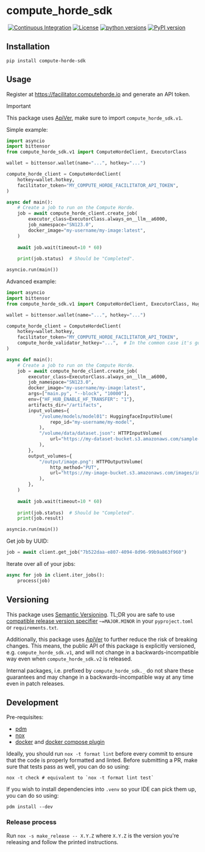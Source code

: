 # compute_horde_sdk
&nbsp;[![Continuous Integration](https://github.com/backend-developers-ltd/compute-horde-sdk/workflows/Continuous%20Integration/badge.svg)](https://github.com/backend-developers-ltd/compute-horde-sdk/actions?query=workflow%3A%22Continuous+Integration%22)&nbsp;[![License](https://img.shields.io/pypi/l/compute_horde_sdk.svg?label=License)](https://pypi.python.org/pypi/compute_horde_sdk)&nbsp;[![python versions](https://img.shields.io/pypi/pyversions/compute_horde_sdk.svg?label=python%20versions)](https://pypi.python.org/pypi/compute_horde_sdk)&nbsp;[![PyPI version](https://img.shields.io/pypi/v/compute_horde_sdk.svg?label=PyPI%20version)](https://pypi.python.org/pypi/compute_horde_sdk)

## Installation

```
pip install compute-horde-sdk
```

## Usage

Register at https://facilitator.computehorde.io and generate an API token.

> [!IMPORTANT]
> This package uses [ApiVer](#versioning), make sure to import `compute_horde_sdk.v1`.

Simple example:

```python
import asyncio
import bittensor
from compute_horde_sdk.v1 import ComputeHordeClient, ExecutorClass

wallet = bittensor.wallet(name="...", hotkey="...")

compute_horde_client = ComputeHordeClient(
    hotkey=wallet.hotkey,
    facilitator_token="MY_COMPUTE_HORDE_FACILITATOR_API_TOKEN",
)

async def main():
    # Create a job to run on the Compute Horde.
    job = await compute_horde_client.create_job(
        executor_class=ExecutorClass.always_on__llm__a6000,
        job_namespace="SN123.0",
        docker_image="my-username/my-image:latest",
    )
    
    await job.wait(timeout=10 * 60)
    
    print(job.status)  # Should be "Completed".

asyncio.run(main())
```

Advanced example:

```python
import asyncio
import bittensor
from compute_horde_sdk.v1 import ComputeHordeClient, ExecutorClass, HuggingfaceInputVolume, HTTPInputVolume, HTTPOutputVolume

wallet = bittensor.wallet(name="...", hotkey="...")

compute_horde_client = ComputeHordeClient(
    hotkey=wallet.hotkey,
    facilitator_token="MY_COMPUTE_HORDE_FACILITATOR_API_TOKEN",
    compute_horde_validator_hotkey="...",  # In the common case it's going to be the same as the ss58 address of the hotkey above.
)

async def main():
    # Create a job to run on the Compute Horde.
    job = await compute_horde_client.create_job(
        executor_class=ExecutorClass.always_on__llm__a6000,
        job_namespace="SN123.0",
        docker_image="my-username/my-image:latest",
        args=["main.py", "--block", "10000"],
        env={"HF_HUB_ENABLE_HF_TRANSFER": "1"},
        artifacts_dir="/artifacts",
        input_volumes={
            "/volume/models/model01": HuggingfaceInputVolume(
                repo_id="my-username/my-model",
            ),
            "/volume/data/dataset.json": HTTPInputVolume(
                url="https://my-dataset-bucket.s3.amazonaws.com/sample-dataset/data.json",
            ),
        },
        output_volumes={
            "/output/image.png": HTTPOutputVolume(
                http_method="PUT",
                url="https://my-image-bucket.s3.amazonaws.com/images/image.png",
            ),
        },
    )
    
    await job.wait(timeout=10 * 60)
    
    print(job.status)  # Should be "Completed".
    print(job.result)

asyncio.run(main())
```

Get job by UUID:


```python
job = await client.get_job("7b522daa-e807-4094-8d96-99b9a863f960")
```

Iterate over all of your jobs:

```python
async for job in client.iter_jobs():
    process(job)
```

## Versioning

This package uses [Semantic Versioning](https://semver.org/spec/v2.0.0.html).
TL;DR you are safe to use [compatible release version specifier](https://packaging.python.org/en/latest/specifications/version-specifiers/#compatible-release) `~=MAJOR.MINOR` in your `pyproject.toml` or `requirements.txt`.

Additionally, this package uses [ApiVer](https://www.youtube.com/watch?v=FgcoAKchPjk) to further reduce the risk of breaking changes.
This means, the public API of this package is explicitly versioned, e.g. `compute_horde_sdk.v1`, and will not change in a backwards-incompatible way even when `compute_horde_sdk.v2` is released.

Internal packages, i.e. prefixed by `compute_horde_sdk._` do not share these guarantees and may change in a backwards-incompatible way at any time even in patch releases.


## Development


Pre-requisites:
- [pdm](https://pdm.fming.dev/)
- [nox](https://nox.thea.codes/en/stable/)
- [docker](https://www.docker.com/) and [docker compose plugin](https://docs.docker.com/compose/)


Ideally, you should run `nox -t format lint` before every commit to ensure that the code is properly formatted and linted.
Before submitting a PR, make sure that tests pass as well, you can do so using:
```
nox -t check # equivalent to `nox -t format lint test`
```

If you wish to install dependencies into `.venv` so your IDE can pick them up, you can do so using:
```
pdm install --dev
```

### Release process

Run `nox -s make_release -- X.Y.Z` where `X.Y.Z` is the version you're releasing and follow the printed instructions.

